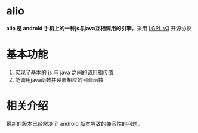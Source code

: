 alio
====

**alio 是 android 手机上的一种js与java互相调用的引擎**，采用 [LGPL v3](http://www.gnu.org/licenses/lgpl-3.0.txt) 开源协议 

基本功能
====

1.  实现了基本的 js 与 java 之间的调用和传值
2.  能调用java函数并设置相应的回调函数

相关介绍
====

最新的版本已经解决了 android 版本导致的兼容性的问题。
